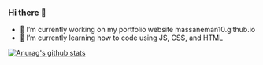 ### Hi there 👋


- 🔭 I’m currently working on my portfolio website massaneman10.github.io
- 🌱 I’m currently learning how to code using JS, CSS, and HTML

[![Anurag's github stats](https://github-readme-stats.vercel.app/api?username=MassaneMan10)](https://github.com/anuraghazra/github-readme-stats)
